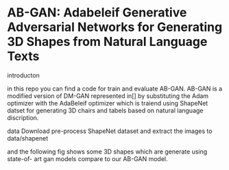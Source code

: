 # AB-GAN: Adabeleif Generative Adversarial Networks for Generating 3D Shapes from Natural Language Texts 
introducton

in this repo you can find a code for train and evaluate AB-GAN.
AB-GAN is a modified version of DM-GAN represented in[] by substituting the Adam optimizer with the AdaBeleif optimizer which is traiend using ShapeNet datset for generating 3D chairs and tabels based on natural language discription.

data
Download pre-process ShapeNet dataset and extract the images to data/shapenet

and the following fig shows some 3D shapes which are generate using state-of- art gan models compare to our AB-GAN model. 
